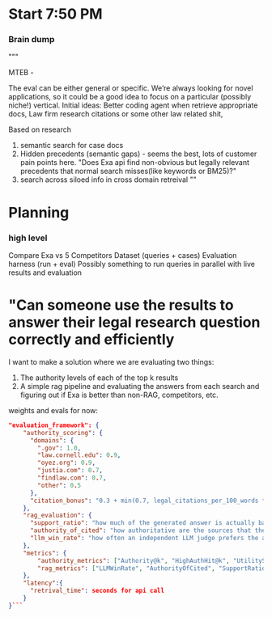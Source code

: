 # Start 7:50 PM



### Brain dump
"""

MTEB - 

The eval can be either general or specific. We’re always looking for novel applications, so it could be a good idea to focus on a particular (possibly niche!) vertical. 
Initial ideas: Better coding agent when retrieve appropriate docs, Law firm research citations or some other law related shit,

Based on research
1. semantic search for case docs
2. Hidden precedents (semantic gaps) - seems the best, lots of customer pain points here. "Does Exa api find non-obvious but legally relevant precedents that normal search misses(like keywords or BM25)?"
3. search across siloed info in cross domain retreival
""

# Planning
### high level
Compare Exa vs 5 Competitors
Dataset (queries + cases)
Evaluation harness (run + eval)
Possibly something to run queries in parallel with live results and evaluation

# "Can someone use the results to answer their legal research question correctly and efficiently


I want to make a solution where we are evaluating two things:
1. The authority levels of each of the top k results
2. A simple rag pipeline and evaluating the answers from each search and figuring out if Exa is better than non-RAG, competitors, etc.

weights and evals for now:

```json
"evaluation_framework": {
    "authority_scoring": {
      "domains": {
        ".gov": 1.0,
        "law.cornell.edu": 0.9,
        "oyez.org": 0.9,
        "justia.com": 0.7,
        "findlaw.com": 0.7,
        "other": 0.5
      },
      "citation_bonus": "0.3 + min(0.7, legal_citations_per_100_words * 20)"
    },
    "rag_evaluation": {
      "support_ratio": "how much of the generated answer is actually backed by the retrieved documents",
      "authority_of_cited": "how authoritative are the sources that the LLM actually references in its answer", 
      "llm_win_rate": "how often an independent LLM judge prefers the answer generated using Provider A vs Provider B",
    },
    "metrics": {
        "authority_metrics": ["Authority@k", "HighAuthHit@k", "UtilityScore@k"],
        "rag_metrics": ["LLMWinRate", "AuthorityOfCited", "SupportRatio"]
    },
    "latency":{
      "retrival_time": seconds for api call
    }
}```